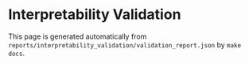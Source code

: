 # Interpretability Validation

This page is generated automatically from
`reports/interpretability_validation/validation_report.json` by `make docs`.
